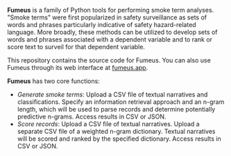 **Fumeus** is a family of Python tools for performing smoke term analyses. "Smoke terms" were first popularized in safety surveillance as sets of words and phrases particularly indicative of safety hazard-related language. More broadly, these methods can be utilized to develop sets of words and phrases associated with a dependent variable and to rank or score text to surveil for that dependent variable.

This repository contains the source code for Fumeus. You can also use Fumeus through its web interface at [fumeus.app](https://fumeus.app).

**Fumeus** has two core functions:
- *Generate smoke terms*: Upload a CSV file of textual narratives and classifications. Specify an information retrieval approach and an n-gram length, which will be used to parse records and determine potentially predictive n-grams. Access results in CSV or JSON.
- *Score records*: Upload a CSV file of textual narratives. Upload a separate CSV file of a weighted n-gram dictionary. Textual narratives will be scored and ranked by the specified dictionary. Access results in CSV or JSON.
